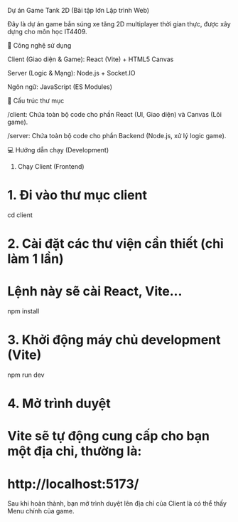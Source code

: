 Dự án Game Tank 2D (Bài tập lớn Lập trình Web)

Đây là dự án game bắn súng xe tăng 2D multiplayer thời gian thực, được xây dựng cho môn học IT4409.

🚀 Công nghệ sử dụng

Client (Giao diện & Game): React (Vite) + HTML5 Canvas

Server (Logic & Mạng): Node.js + Socket.IO 

Ngôn ngữ: JavaScript (ES Modules)

📂 Cấu trúc thư mục


/client: Chứa toàn bộ code cho phần React (UI, Giao diện) và Canvas (Lõi game).

/server: Chứa toàn bộ code cho phần Backend (Node.js, xử lý logic game).



💻 Hướng dẫn chạy (Development)



1. Chạy Client (Frontend)


# 1. Đi vào thư mục client
cd client

# 2. Cài đặt các thư viện cần thiết (chỉ làm 1 lần)
# Lệnh này sẽ cài React, Vite...
npm install

# 3. Khởi động máy chủ development (Vite)
npm run dev

# 4. Mở trình duyệt
# Vite sẽ tự động cung cấp cho bạn một địa chỉ, thường là:
# http://localhost:5173/


Sau khi hoàn thành, bạn mở trình duyệt lên địa chỉ của Client là có thể thấy Menu chính của game.

